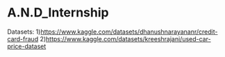 # A.N.D_Internship
Datasets:
1)https://www.kaggle.com/datasets/dhanushnarayananr/credit-card-fraud
2)https://www.kaggle.com/datasets/kreeshrajani/used-car-price-dataset
